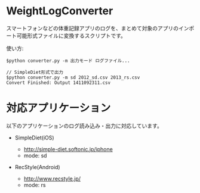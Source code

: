 WeightLogConverter
==
スマートフォンなどの体重記録アプリのログを、まとめて対象のアプリのインポート可能形式ファイルに変換するスクリプトです。

使い方:
```
$python converter.py -m 出力モード ログファイル...

// SimpleDiet形式で出力
$python converter.py -m sd 2012_sd.csv 2013_rs.csv
Convert Finished: Output 1411092311.csv
```

対応アプリケーション
==
以下のアプリケーションのログ読み込み・出力に対応しています。
- SimpleDiet(iOS)
  - http://simple-diet.softonic.jp/iphone
  - mode: sd

- RecStyle(Android)
  - http://www.recstyle.jp/
  - mode: rs
